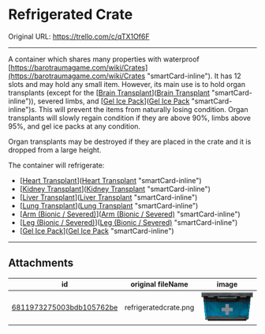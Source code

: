 # Refrigerated Crate

Original URL: https://trello.com/c/qTX1Of6F

---

A container which shares many properties with waterproof [https://barotraumagame.com/wiki/Crates](https://barotraumagame.com/wiki/Crates "smartCard-inline"). It has 12 slots and may hold any small item. However, its main use is to hold organ transplants (except for the [[Brain Transplant](Brain%20Transplant.md)]([Brain Transplant](Brain%20Transplant.md) "smartCard-inline")), severed limbs, and [[Gel Ice Pack](Gel%20Ice%20Pack.md)]([Gel Ice Pack](Gel%20Ice%20Pack.md) "smartCard-inline")s. This will prevent the items from naturally losing condition. Organ transplants will slowly regain condition if they are above 90%, limbs above 95%, and gel ice packs at any condition.

Organ transplants may be destroyed if they are placed in the crate and it is dropped from a large height.

The container will refrigerate:

- [[Heart Transplant](Heart%20Transplant.md)]([Heart Transplant](Heart%20Transplant.md) "smartCard-inline")
- [[Kidney Transplant](Kidney%20Transplant.md)]([Kidney Transplant](Kidney%20Transplant.md) "smartCard-inline")
- [[Liver Transplant](Liver%20Transplant.md)]([Liver Transplant](Liver%20Transplant.md) "smartCard-inline")
- [[Lung Transplant](Lung%20Transplant.md)]([Lung Transplant](Lung%20Transplant.md) "smartCard-inline")
- [[Arm (Bionic / Severed)](Arm%20(Bionic%20_%20Severed).md)]([Arm (Bionic / Severed)](Arm%20(Bionic%20_%20Severed).md) "smartCard-inline")
- [[Leg (Bionic / Severed)](Leg%20(Bionic%20_%20Severed).md)]([Leg (Bionic / Severed)](Leg%20(Bionic%20_%20Severed).md) "smartCard-inline")
- [[Gel Ice Pack](Gel%20Ice%20Pack.md)]([Gel Ice Pack](Gel%20Ice%20Pack.md) "smartCard-inline")

---

## Attachments

id | original fileName | image
---|---|---
[6811973275003bdb105762be](./Refrigerated%20Crate%20-%20Attachments/6811973275003bdb105762be.png) | refrigeratedcrate.png | ![refrigeratedcrate.png\|200](./Refrigerated%20Crate%20-%20Attachments/6811973275003bdb105762be.png)